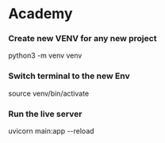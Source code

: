 # Academy #

###  Create new VENV for any new project ###

python3 -m venv venv

###  Switch terminal to the new Env ###

source venv/bin/activate

### Run the live server ###

uvicorn main:app --reload
